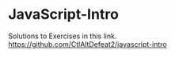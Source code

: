 # JavaScript-Intro
Solutions to Exercises in this link. https://github.com/CtlAltDefeat2/javascript-intro

